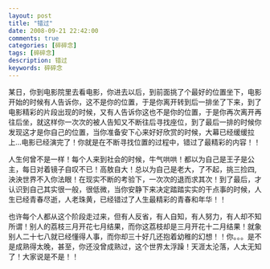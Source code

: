 ```yaml
---
layout: post
title: "错过"
date: 2008-09-21 22:42:00
comments: true
categories: [碎碎念]
tags: [碎碎念]
description: 错过
keywords: 碎碎念
---
```


某日，你到电影院里去看电影，你进去以后，到前面挑了个最好的位置坐下，电影开始的时候有人告诉你，这不是你的位置，于是你离开转到后一排坐了下来，到了电影精彩的片段出现的时候，又有人告诉你这也不是你的位置，于是你再次离开再往后坐，就这样你一次次的被人告知又不断往后寻找座位，到了最后一排的时候你发现这才是你自己的位置，当你准备安下心来好好欣赏的时候，大幕已经缓缓拉上...电影已经演完了！你就是在不断寻找位置的过程中，错过了最精彩的内容！！
 
<!--more-->

人生何曾不是一样！每个人来到社会的时候，牛气哄哄！都以为自己是王子是公主，每日对着镜子自叹不已！高敖自大！总以为自己是老大，了不起，挑三捡四,泱泱世界不入你法眼！在现实不断的考验下，一次次的退而求其次！到了最后，才认识到自己其实很一般，很低微，当你安静下来决定踏踏实实的干点事的时候，人生已经青春尽逝，人老珠黄，已经错过了人生最精彩的青春和年华！！
  
也许每个人都从这个阶段走过来，但有人反省，有人自知，有人努力，有人却不知所谓！别人的荔枝三月开花七月结果，而你这荔枝却是三月开花十二月结果！就象别人二十七八就已经懂得人事，而你却三十好几还抱着幼稚的幻想！！你。。。是不是成熟得太晚，甚至，你还没曾成熟过，这个世界太浮躁！天涯太沦落，人太无知了！大家说是不是！！
